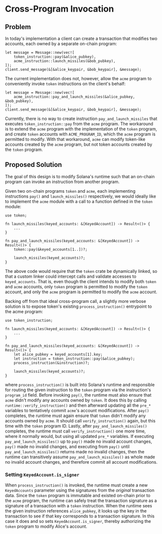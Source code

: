 # Cross-Program Invocation

## Problem

In today's implementation a client can create a transaction that modifies two accounts, each owned by a separate on-chain program:

```text
let message = Message::new(vec![
    token_instruction::pay(&alice_pubkey),
    acme_instruction::launch_missiles(&bob_pubkey),
]);
client.send_message(&[&alice_keypair, &bob_keypair], &message);
```

The current implementation does not, however, allow the `acme` program to conveniently invoke `token` instructions on the client's behalf:

```text
let message = Message::new(vec![
    acme_instruction::pay_and_launch_missiles(&alice_pubkey, &bob_pubkey),
]);
client.send_message(&[&alice_keypair, &bob_keypair], &message);
```

Currently, there is no way to create instruction `pay_and_launch_missiles` that executes `token_instruction::pay` from the `acme` program. The workaround is to extend the `acme` program with the implementation of the `token` program, and create `token` accounts with `ACME_PROGRAM_ID`, which the `acme` program is permitted to modify. With that workaround, `acme` can modify token-like accounts created by the `acme` program, but not token accounts created by the `token` program.

## Proposed Solution

The goal of this design is to modify Solana's runtime such that an on-chain program can invoke an instruction from another program.

Given two on-chain programs `token` and `acme`, each implementing instructions `pay()` and `launch_missiles()` respectively, we would ideally like to implement the `acme` module with a call to a function defined in the `token` module:

```text
use token;

fn launch_missiles(keyed_accounts: &[KeyedAccount]) -> Result<()> {
    ...
}

fn pay_and_launch_missiles(keyed_accounts: &[KeyedAccount]) -> Result<()> {
    token::pay(&keyed_accounts[1..])?;

    launch_missiles(keyed_accounts)?;
}
```

The above code would require that the `token` crate be dynamically linked, so that a custom linker could intercept calls and validate accesses to `keyed_accounts`. That is, even though the client intends to modify both `token` and `acme` accounts, only `token` program is permitted to modify the `token` account, and only the `acme` program is permitted to modify the `acme` account.

Backing off from that ideal cross-program call, a slightly more verbose solution is to expose token's existing `process_instruction()` entrypoint to the acme program:

```text
use token_instruction;

fn launch_missiles(keyed_accounts: &[KeyedAccount]) -> Result<()> {
    ...
}

fn pay_and_launch_missiles(keyed_accounts: &[KeyedAccount]) -> Result<()> {
    let alice_pubkey = keyed_accounts[1].key;
    let instruction = token_instruction::pay(&alice_pubkey);
    process_instruction(&instruction)?;

    launch_missiles(keyed_accounts)?;
}
```

where `process_instruction()` is built into Solana's runtime and responsible for routing the given instruction to the `token` program via the instruction's `program_id` field. Before invoking `pay()`, the runtime must also ensure that `acme` didn't modify any accounts owned by `token`. It does this by calling `runtime::verify_instruction()` and then afterward updating all the `pre_*` variables to tentatively commit `acme`'s account modifications. After `pay()` completes, the runtime must again ensure that `token` didn't modify any accounts owned by `acme`. It should call `verify_instruction()` again, but this time with the `token` program ID. Lastly, after `pay_and_launch_missiles()` completes, the runtime must call `verify_instruction()` one more time, where it normally would, but using all updated `pre_*` variables. If executing `pay_and_launch_missiles()` up to `pay()` made no invalid account changes, `pay()` made no invalid changes, and executing from `pay()` until `pay_and_launch_missiles()` returns made no invalid changes, then the runtime can transitively assume `pay_and_launch_missiles()` as whole made no invalid account changes, and therefore commit all account modifications.

### Setting `KeyedAccount.is_signer`

When `process_instruction()` is invoked, the runtime must create a new `KeyedAccounts` parameter using the signatures from the _original_ transaction data. Since the `token` program is immutable and existed on-chain prior to the `acme` program, the runtime can safely treat the transaction signature as a signature of a transaction with a `token` instruction. When the runtime sees the given instruction references `alice_pubkey`, it looks up the key in the transaction to see if that key corresponds to a transaction signature. In this case it does and so sets `KeyedAccount.is_signer`, thereby authorizing the `token` program to modify Alice's account.

